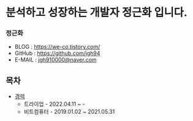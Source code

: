 #  분석하고 성장하는 개발자 정근화 입니다.

### 정근화

- BLOG : https://we-co.tistory.com/
- GitHub : https://github.com/jgh94
- E-MAIL : jgh910000@naver.com


## 목차

* [경력](#경력)
  * 트라이업 - 2022.04.11 ~ -
  * 비트컴퓨터 - 2019.01.02 ~ 2021.05.31
   
